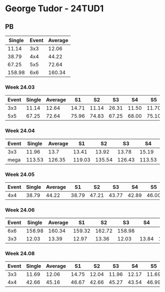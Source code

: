 # George Tudor - 24TUD1

## PB
|Single|Event|Average|
|----|----|----|
|11.14|3x3|12.06|
|38.79|4x4|44.22|
|67.25|5x5|72.64|
|158.98|6x6|160.34|
### Week 24.03
|Event|Single|Average|S1|S2|S3|S4|S5|
|-----|-------|------|--|--|--|--|--|
|3x3|11.14|12.64|14.71|11.14|26.31|11.50|11.70|
|5x5|67.25|72.64|75.96|74.83|67.25|68.00|75.10|
### Week 24.04
|Event|Single|Average|S1|S2|S3|S4|S5|
|-----|-------|------|--|--|--|--|--|
|3x3|11.96|13.7|13.41|13.92|13.78|15.19|11.96|
|mega|113.53|126.35|119.03|135.54|126.43|113.53|133.60|
### Week 24.05
|Event|Single|Average|S1|S2|S3|S4|S5|
|-----|-------|------|--|--|--|--|--|
|4x4|38.79|44.22|38.79|47.21|43.77|42.89|46.00|
### Week 24.06
|Event|Single|Average|S1|S2|S3|S4|S5|
|-----|-------|------|--|--|--|--|--|
|6x6|158.98|160.34|159.32|162.72|158.98| | |
|3x3|12.03|13.39|12.97|13.36|12.03|13.84|16.22|
### Week 24.08
|Event|Single|Average|S1|S2|S3|S4|S5|
|-----|-------|------|--|--|--|--|--|
|3x3|11.69|12.06|14.75|12.04|11.96|12.17|11.69|
|4x4|42.66|45.16|46.67|42.66|45.27|43.54|46.99|
